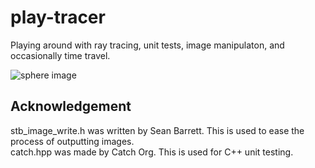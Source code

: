 # play-tracer
Playing around with ray tracing, unit tests, image manipulaton, and occasionally
time travel.

![sphere image](https://imgur.com/FyFk0PF.png)


## Acknowledgement
stb_image_write.h was written by Sean Barrett. This is used to ease the process
of outputting images.<br/>catch.hpp was made by Catch Org. This is used for C++
unit testing.
